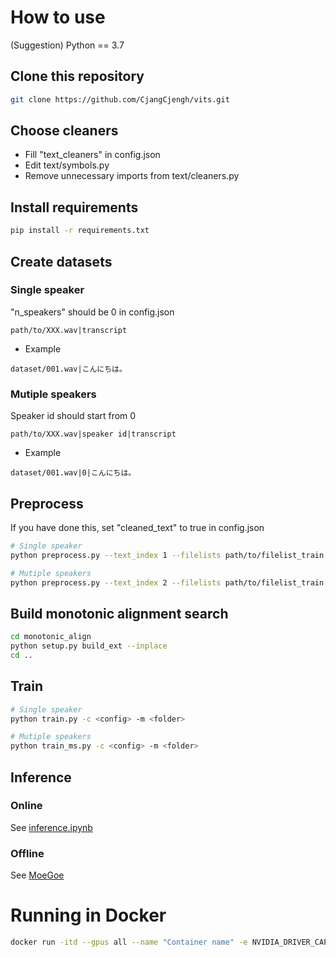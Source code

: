 # How to use
(Suggestion) Python == 3.7
## Clone this repository
```sh
git clone https://github.com/CjangCjengh/vits.git
```
## Choose cleaners
- Fill "text_cleaners" in config.json
- Edit text/symbols.py
- Remove unnecessary imports from text/cleaners.py
## Install requirements
```sh
pip install -r requirements.txt
```
## Create datasets
### Single speaker
"n_speakers" should be 0 in config.json
```
path/to/XXX.wav|transcript
```
- Example
```
dataset/001.wav|こんにちは。
```
### Mutiple speakers
Speaker id should start from 0 
```
path/to/XXX.wav|speaker id|transcript
```
- Example
```
dataset/001.wav|0|こんにちは。
```
## Preprocess
If you have done this, set "cleaned_text" to true in config.json
```sh
# Single speaker
python preprocess.py --text_index 1 --filelists path/to/filelist_train.txt path/to/filelist_val.txt

# Mutiple speakers
python preprocess.py --text_index 2 --filelists path/to/filelist_train.txt path/to/filelist_val.txt
```
## Build monotonic alignment search
```sh
cd monotonic_align
python setup.py build_ext --inplace
cd ..
```
## Train
```sh
# Single speaker
python train.py -c <config> -m <folder>

# Mutiple speakers
python train_ms.py -c <config> -m <folder>
```
## Inference
### Online
See [inference.ipynb](inference.ipynb)
### Offline
See [MoeGoe](https://github.com/CjangCjengh/MoeGoe)

# Running in Docker

```sh
docker run -itd --gpus all --name "Container name" -e NVIDIA_DRIVER_CAPABILITIES=compute,utility -e NVIDIA_VISIBLE_DEVICES=all "Image name"
```

